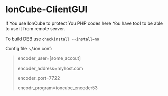 # IonCube-ClientGUI
If You use IonCube to protect You PHP codes here You have tool to be able to use it from remote server.

To build DEB use `checkinstall --install=no`

Config file ~/.ion.conf:
> encoder_user=[some_accout]
>
> encoder_address=myhost.com
>
> encoder_port=7722
>
> encodr_program=ioncube_encoder53
>
